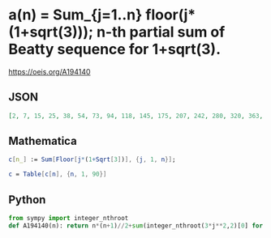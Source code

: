 # a\(n\) \= Sum\_\{j\=1\.\.n\} floor\(j\*\(1\+sqrt\(3\)\)\); n\-th partial sum of Beatty sequence for 1\+sqrt\(3\)\.
https://oeis.org/A194140
## JSON
```JSON
[2, 7, 15, 25, 38, 54, 73, 94, 118, 145, 175, 207, 242, 280, 320, 363, 409, 458, 509, 563, 620, 680, 742, 807, 875, 946, 1019, 1095, 1174, 1255, 1339, 1426, 1516, 1608, 1703, 1801, 1902, 2005, 2111, 2220, 2332, 2446, 2563, 2683, 2805, 2930, 3058]
```
## Mathematica
```Mathematica
c[n_] := Sum[Floor[j*(1+Sqrt[3])], {j, 1, n}];
```
```Mathematica
c = Table[c[n], {n, 1, 90}]
```
## Python
```Python
from sympy import integer_nthroot
def A194140(n): return n*(n+1)//2+sum(integer_nthroot(3*j**2,2)[0] for j in range(1,n+1)) # _Chai Wah Wu_, Mar 17 2021
```
